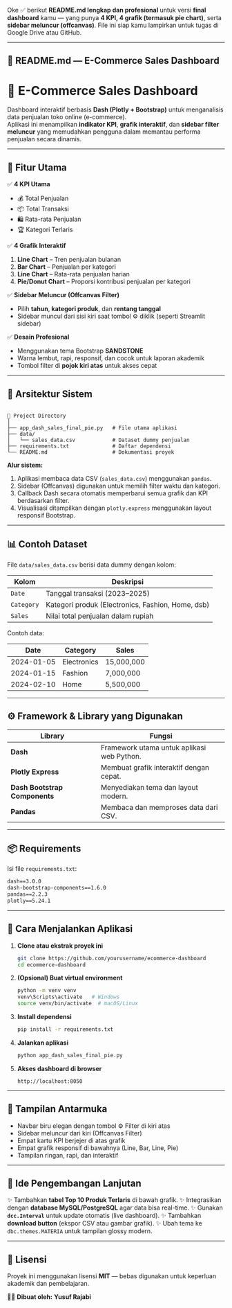 Oke ✅ berikut **README.md lengkap dan profesional** untuk versi **final dashboard** kamu — yang punya **4 KPI, 4 grafik (termasuk pie chart)**, serta **sidebar meluncur (offcanvas)**.
File ini siap kamu lampirkan untuk tugas di Google Drive atau GitHub.

---

## 🧾 README.md — E-Commerce Sales Dashboard


# 🛒 E-Commerce Sales Dashboard

Dashboard interaktif berbasis **Dash (Plotly + Bootstrap)** untuk menganalisis data penjualan toko online (e-commerce).  
Aplikasi ini menampilkan **indikator KPI**, **grafik interaktif**, dan **sidebar filter meluncur** yang memudahkan pengguna dalam memantau performa penjualan secara dinamis.

---

## 🚀 Fitur Utama

✅ **4 KPI Utama**
- 💰 Total Penjualan  
- 📦 Total Transaksi  
- 🛍️ Rata-rata Penjualan  
- 🏆 Kategori Terlaris  

✅ **4 Grafik Interaktif**
1. **Line Chart** – Tren penjualan bulanan  
2. **Bar Chart** – Penjualan per kategori  
3. **Line Chart** – Rata-rata penjualan harian  
4. **Pie/Donut Chart** – Proporsi kontribusi penjualan per kategori  

✅ **Sidebar Meluncur (Offcanvas Filter)**
- Pilih **tahun**, **kategori produk**, dan **rentang tanggal**  
- Sidebar muncul dari sisi kiri saat tombol ⚙️ diklik (seperti Streamlit sidebar)

✅ **Desain Profesional**
- Menggunakan tema Bootstrap **SANDSTONE**  
- Warna lembut, rapi, responsif, dan cocok untuk laporan akademik  
- Tombol filter di **pojok kiri atas** untuk akses cepat  

---

## 🧠 Arsitektur Sistem

```

📂 Project Directory
│
├── app_dash_sales_final_pie.py   # File utama aplikasi
├── data/
│   └── sales_data.csv            # Dataset dummy penjualan
├── requirements.txt              # Daftar dependensi
└── README.md                     # Dokumentasi proyek

````

**Alur sistem:**
1. Aplikasi membaca data CSV (`sales_data.csv`) menggunakan `pandas`.
2. Sidebar (Offcanvas) digunakan untuk memilih filter waktu dan kategori.
3. Callback Dash secara otomatis memperbarui semua grafik dan KPI berdasarkan filter.
4. Visualisasi ditampilkan dengan `plotly.express` menggunakan layout responsif Bootstrap.

---

## 📊 Contoh Dataset

File `data/sales_data.csv` berisi data dummy dengan kolom:

| Kolom | Deskripsi |
|--------|------------|
| `Date` | Tanggal transaksi (2023–2025) |
| `Category` | Kategori produk (Electronics, Fashion, Home, dsb) |
| `Sales` | Nilai total penjualan dalam rupiah |

Contoh data:

| Date | Category | Sales |
|------|-----------|-------|
| 2024-01-05 | Electronics | 15,000,000 |
| 2024-01-15 | Fashion | 7,000,000 |
| 2024-02-10 | Home | 5,500,000 |

---

## ⚙️ Framework & Library yang Digunakan

| Library | Fungsi |
|----------|--------|
| **Dash** | Framework utama untuk aplikasi web Python. |
| **Plotly Express** | Membuat grafik interaktif dengan cepat. |
| **Dash Bootstrap Components** | Menyediakan tema dan layout modern. |
| **Pandas** | Membaca dan memproses data dari CSV. |

---

## 📦 Requirements

Isi file `requirements.txt`:

```txt
dash==3.0.0
dash-bootstrap-components==1.6.0
pandas==2.2.3
plotly==5.24.1
````

---

## 🧩 Cara Menjalankan Aplikasi

1. **Clone atau ekstrak proyek ini**

   ```bash
   git clone https://github.com/yourusername/ecommerce-dashboard
   cd ecommerce-dashboard
   ```

2. **(Opsional) Buat virtual environment**

   ```bash
   python -m venv venv
   venv\Scripts\activate   # Windows
   source venv/bin/activate  # macOS/Linux
   ```

3. **Install dependensi**

   ```bash
   pip install -r requirements.txt
   ```

4. **Jalankan aplikasi**

   ```bash
   python app_dash_sales_final_pie.py
   ```

5. **Akses dashboard di browser**

   ```
   http://localhost:8050
   ```

---

## 🎨 Tampilan Antarmuka

* Navbar biru elegan dengan tombol ⚙️ Filter di kiri atas
* Sidebar meluncur dari kiri (Offcanvas Filter)
* Empat kartu KPI berjejer di atas grafik
* Empat grafik responsif di bawahnya (Line, Bar, Line, Pie)
* Tampilan ringan, rapi, dan interaktif

---

## 🧠 Ide Pengembangan Lanjutan

✨ Tambahkan **tabel Top 10 Produk Terlaris** di bawah grafik.
✨ Integrasikan dengan **database MySQL/PostgreSQL** agar data bisa real-time.
✨ Gunakan **`dcc.Interval`** untuk update otomatis (live dashboard).
✨ Tambahkan **download button** (ekspor CSV atau gambar grafik).
✨ Ubah tema ke `dbc.themes.MATERIA` untuk tampilan glossy modern.

---

## 📜 Lisensi

Proyek ini menggunakan lisensi **MIT** — bebas digunakan untuk keperluan akademik dan pembelajaran.



👨‍💻 **Dibuat oleh:**
**Yusuf Rajabi**
